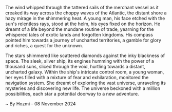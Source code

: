 
The wind whipped through the tattered sails of the merchant vessel as it creaked its way across the choppy waves of the Atlantic, the distant shore a hazy mirage in the shimmering heat.  A young man, his face etched with the sun's relentless rays, stood at the helm, his eyes fixed on the horizon. He dreamt of a life beyond the mundane routine of trade, yearning for the whispered tales of exotic lands and forgotten kingdoms.  His compass pointed him towards a journey of uncharted territories, a gamble for glory and riches, a quest for the unknown.

The stars shimmered like scattered diamonds against the inky blackness of space.  The sleek, silver ship, its engines humming with the power of a thousand suns, sliced through the void, hurtling towards a distant, uncharted galaxy.  Within the ship's intricate control room, a young woman, her eyes filled with a mixture of fear and exhilaration, monitored the navigation system.  She dreamt of exploring the vast universe, unraveling its mysteries and discovering new life.  The universe beckoned with a million possibilities, each star a potential doorway to a new adventure. 

~ By Hozmi - 08 November 2024
